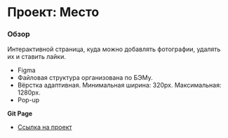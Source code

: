 # Проект: Место

### Обзор
Интерактивной страница, куда можно добавлять фотографии, удалять их и ставить лайки.

* Figma
* Файловая структура организована по БЭМу.
* Вёрстка адаптивная. Минимальная ширина: 320px. Максимальная: 1280px.
* Pop-up

**Git Page**

* [Ссылка на проект](https://www.figma.com/file/2cn9N9jSkmxD84oJik7xL7/JavaScript.-Sprint-4?node-id=0%3A1)

